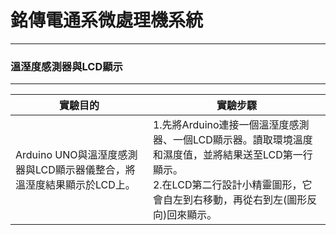 # 銘傳電通系微處理機系統

----

### 溫溼度感測器與LCD顯示

----

|實驗目的|實驗步驟|
| --- | --- |
|Arduino UNO與溫溼度感測器與LCD顯示器儀整合，將溫溼度結果顯示於LCD上。|1.先將Arduino連接一個溫溼度感測器、一個LCD顯示器。讀取環境溫度和濕度值，並將結果送至LCD第一行顯示。<br>2.在LCD第二行設計小精靈圖形，它會自左到右移動，再從右到左(圖形反向)回來顯示。|
